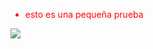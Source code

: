 <ul>
<li style="color:red">esto es una pequeña prueba</li>
</ul>

<img src="https://www.google.com/url?sa=i&url=https%3A%2F%2Fwww.elconfidencial.com%2Falma-corazon-vida%2F2018-03-22%2Fsignos-revelan-eres-buena-persona_1538802%2F&psig=AOvVaw29Y4gxMhxUKoEq8Qww3Ee6&ust=1702768426820000&source=images&cd=vfe&opi=89978449&ved=0CBEQjRxqFwoTCPixz-3IkoMDFQAAAAAdAAAAABAD">